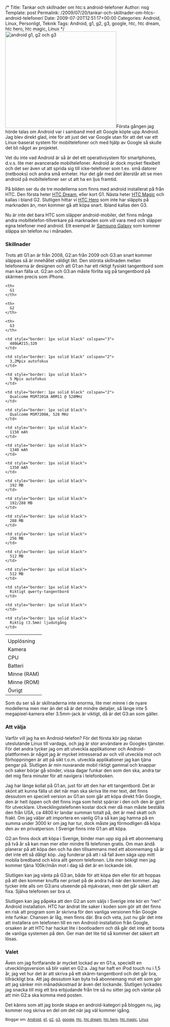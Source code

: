 /*
 Title: Tankar och skillnader om htc:s android-telefoner
 Author: nsg
 Template: post
 Permalink: /2009/07/20/tankar-och-skillnader-om-htcs-android-telefoner/
 Date: 2009-07-20T12:51:17+00:00
 Categories: Android, Linux, Personligt, Teknik
 Tags: Android, g1, g2, g3, google, htc, htc dream, htc hero, htc magic, Linux
*/
<img class="alignright size-full wp-image-704" title="android g1, g2 och g3" src="http://cdn.junkpile.se/2009/07/g1-g2-g3.png" alt="android g1, g2 och g3" width="351" height="305" />Första gången jag hörde talas om Android var i samband med att Google köpte upp Android. Jag blev direkt glad, inte för att just det var Google utan för att det var ett Linux-baserat system för mobiltelefoner och med hjälp av Google så skulle det bli något av projektet.

Vet du inte vad Android är så är det ett operativsystem för smartphones, d.v.s. lite mer avancerade mobiltelefoner. Android är dock mycket flexibelt och det ser även ut att sprida sig till icke-telefoner som t.ex. små datorer (netbooks) och andra små enheter. Hur det går med det återstår att se men android på mobiltelefoner ser ut att ha en ljus framtid.

På bilden ser du de tre modellerna som finns med android installerat på från HTC. Den första heter [HTC Dream][1], eller kort G1. Nästa heter [HTC Magic][2] och kallas i bland G2. Slutligen hittar vi [HTC Hero][3] som inte har släppts på marknaden än, men kommer gå att köpa snart. Ibland kallas den G3.

Nu är inte det bara HTC som släpper android-mobiler, det finns många andra mobiltelefon-tillverkare på marknaden som vill vara med och släpper egna telefoner med android. Ett exempel är [Samsung Galaxy][4] som kommer släppa sin telefon nu i månaden.

### Skillnader

Trots att G1:an är från 2008, G2:an från 2009 och G3:an snart kommer släppas så är innehållet väldigt likt. Den största skillnaden mellan telefonerna är designen och att G1:an har ett riktigt fysiskt tangentbord som man kan fälla ut. G2:an och G3:an måste förlita sig på tangentbord på skärmen precis som iPhone.

<table border="0">
  <tr>
    <th>
    </th>
    
    <th>
      G1
    </th>
    
    <th>
      G2
    </th>
    
    <th>
      G3
    </th>
  </tr>
  
  <tr>
    <td>
      Upplösning
    </td>
    
    <td style="border: 1px solid black" colspan="3">
      480&#215;320
    </td>
  </tr>
  
  <tr>
    <td>
      Kamera
    </td>
    
    <td style="border: 1px solid black" colspan="2">
      3,2Mpix autofokus
    </td>
    
    <td style="border: 1px solid black">
      5 Mpix autofokus
    </td>
  </tr>
  
  <tr>
    <td>
      CPU
    </td>
    
    <td style="border: 1px solid black" colspan="2">
      Qualcomm MSM7201A ARM11 @ 528MHz
    </td>
    
    <td style="border: 1px solid black">
      Qualcomm MSM7200A, 528 MHz
    </td>
  </tr>
  
  <tr>
    <td>
      Batteri
    </td>
    
    <td style="border: 1px solid black">
      1150 mAh
    </td>
    
    <td style="border: 1px solid black">
      1340 mAh
    </td>
    
    <td style="border: 1px solid black">
      1350 mAh
    </td>
  </tr>
  
  <tr>
    <td>
      Minne (RAM)
    </td>
    
    <td style="border: 1px solid black">
      192 MB
    </td>
    
    <td style="border: 1px solid black">
      192/288 MB
    </td>
    
    <td style="border: 1px solid black">
      288 MB
    </td>
  </tr>
  
  <tr>
    <td>
      Minne (ROM)
    </td>
    
    <td style="border: 1px solid black">
      256 MB
    </td>
    
    <td style="border: 1px solid black">
      512 MB
    </td>
    
    <td style="border: 1px solid black">
      512 MB
    </td>
  </tr>
  
  <tr>
    <td>
      Övrigt
    </td>
    
    <td style="border: 1px solid black">
      Riktigt qwerty-tangentbord
    </td>
    
    <td style="border: 1px solid black">
    </td>
    
    <td style="border: 1px solid black">
      Riktig (3.5mm) ljudutgång
    </td>
  </tr>
</table>

Som du ser så är skillnaderna inte enorma, lite mer minne i de nyare modellerna men mer än det så är det mindre detaljer, så länge inte 5 megapixel-kamera eller 3.5mm-jack är viktigt, då är det G3:an som gäller.

### Att välja

Varför vill jag ha en Android-telefon? För det första kör jag nästan uteslutande Linux till vardags, och jag är stor användare av Googles tjänster. För det andra tycker jag om att utveckla applikationer och Android-plattformen är något jag är mycket intresserad av och vill utveckla mot och förhoppningen är att på sikt t.o.m. utveckla applikationer jag kan tjäna pengar på. Slutligen är min nuvarande mobil riktigt gammal och knappar och saker börjar gå sönder, vissa dagar funkar den som den ska, andra tar det mig flera minuter för att navigera i telefonboken.

Jag har länge kollat på G1:an, just för att den har ett tangentbord. Det är skönt att kunna fälla ut det när man ska skriva lite mer text, det finns dessutom en speciell version av G1:an som går att köpa direkt från Google, den är helt öppen och det finns inga som helst spärrar i den och den är gjort för utvecklare. Utvecklingstelefonen kostar dock mer då man måste beställa den från USA, ca 4800 kr landar summan totalt på, det är med skatt och frakt. Om jag väljer att importera en vanlig G1:a så kan jag hamna på en summa under 3000 kr om jag har tur, dock måste jag förmodligen då köpa den av en privatperson. I Sverige finns inte G1:an att köpa.

G2:an finns dock att köpa i Sverige, binder man upp sig på ett abonnemang på två år så kan man mer eller mindre få telefonen gratis. Om man ändå planerar på att köpa den och ha den tillsammans med ett abonnemang så är det inte ett så dåligt köp. Jag funderar på att i så fall även säga upp mitt mobila bredband och köra allt genom telefonen. Lite mer bökigt men jag kommer tjäna 100kr/mån mot i dag så det är en lockande idé.

Slutligen kan jag vänta på G3:an, både för att köpa den eller för att hoppas på att den kommer knuffa ner priset på de andra två när den kommer. Jag tycker inte alls om G3:ans utseende på mjukvaran, men det går säkert att fixa. Själva telefonen ser bra ut.

Slutligen kan jag påpeka att den G2:an som säljs i Sverige inte kör en &#8220;ren&#8221; Android installation. HTC har ändrat lite saker i koden som gör att det finns en risk att program som är skrivna för den vanliga versionen från Google inte funkar. Chansen är låg, men finns där. Bra och veta, just nu går det inte att installera om telefonen till en ren Android-installation från Google, orsaken är att HTC har hackat lite i bootloadern och då går det inte att boota de vanliga systemen på den. Ger man det lite tid så kommer det säkert att lösas.

### Valet

Även om jag fortfarande är mycket lockad av en G1:a, speciellt en utvecklingsversion så blir valet en G2:a. Jag har haft en iPod touch nu i 1,5 år, jag vet hur det är att skriva på ett skärm-tangentbord och det går bra, tillräckligt bra. Att jag dessutom kan byta två abonnemang mot ett som gör att jag sänker min månadskostnad är även det lockande. Slutligen lyckades jag snacka till mig ett bra erbjudande från tre så nu sitter jag och väntar på att min G2:a ska komma med posten.

Det känns som att jag borde skapa en android-kategori på bloggen nu, jag kommer nog skriva en del om det när jag väl kommer igång.

<small> <p class='technorati-tags'>
  Bloggar om: <a class='technorati-link' href='http://bloggar.se/om/Android' rel='tag' target='_self'>Android</a>, <a class='technorati-link' href='http://bloggar.se/om/g1' rel='tag' target='_self'>g1</a>, <a class='technorati-link' href='http://bloggar.se/om/g2' rel='tag' target='_self'>g2</a>, <a class='technorati-link' href='http://bloggar.se/om/g3' rel='tag' target='_self'>g3</a>, <a class='technorati-link' href='http://bloggar.se/om/google' rel='tag' target='_self'>google</a>, <a class='technorati-link' href='http://bloggar.se/om/htc' rel='tag' target='_self'>htc</a>, <a class='technorati-link' href='http://bloggar.se/om/htc+dream' rel='tag' target='_self'>htc dream</a>, <a class='technorati-link' href='http://bloggar.se/om/htc+hero' rel='tag' target='_self'>htc hero</a>, <a class='technorati-link' href='http://bloggar.se/om/htc+magic' rel='tag' target='_self'>htc magic</a>, <a class='technorati-link' href='http://bloggar.se/om/Linux' rel='tag' target='_self'>Linux</a>
</p></small>

 [1]: http://en.wikipedia.org/wiki/Htc_dream
 [2]: http://en.wikipedia.org/wiki/HTC_Magic
 [3]: http://en.wikipedia.org/wiki/HTC_Hero
 [4]: http://en.wikipedia.org/wiki/Samsung_Galaxy "Samsung Galaxy"